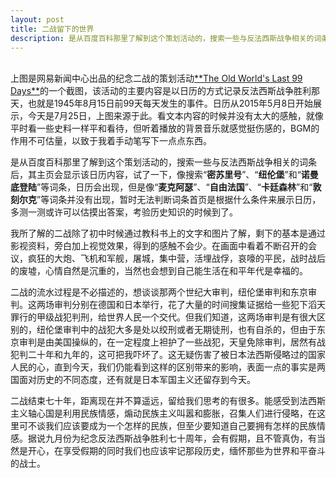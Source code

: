 ```yaml
---
layout: post
title: 二战留下的世界
description: 是从百度百科那里了解到这个策划活动的，搜索一些与反法西斯战争相关的词条后，其主页会显示该日历内容，试了一下，像搜索“密苏里号”、“纽伦堡”和“诺曼底登陆”等词条，日历会出现，但是像“麦克阿瑟”、“自由法国”、“卡廷森林”和“敦刻尔克”等词条并没有出现。
---
```


<center><img src="{{ site.url }}/assets/anti-fascist.jpg" alt=""></center>
<br>
上图是网易新闻中心出品的纪念二战的策划活动<a href="http://news.163.com/special/wwii99/" target="_blank">**The Old World's Last 99 Days**</a>的一个截图，该活动的主要内容是以日历的方式记录反法西斯战争胜利那天，也就是1945年8月15日前99天每天发生的事件。日历从2015年5月8日开始展示，今天是7月25日，上图来源于此。看文本内容的时候并没有太大的感触，就像平时看一些史料一样平和看待，但听着播放的背景音乐就感觉挺伤感的，BGM的作用不可估量，以致于我着手动笔写下一点点东西。

是从百度百科那里了解到这个策划活动的，搜索一些与反法西斯战争相关的词条后，其主页会显示该日历内容，试了一下，像搜索“**密苏里号**”、“**纽伦堡**”和“**诺曼底登陆**”等词条，日历会出现，但是像“**麦克阿瑟**”、“**自由法国**”、“**卡廷森林**”和“**敦刻尔克**”等词条并没有出现，暂时无法判断词条首页是根据什么条件来展示日历，多测一测或许可以估摸出答案，考验历史知识的时候到了。

我所了解的二战除了初中时候通过教科书上的文字和图片了解，剩下的基本是通过影视资料，旁白加上视觉效果，得到的感触不会少。在画面中看着不断召开的会议，疯狂的大炮、飞机和军舰，屠城，集中营，活埋战俘，哀嚎的平民，战时战后的废墟，心情自然是沉重的，当然也会想到自己能生活在和平年代是幸福的。

二战的流水过程是不必描述的，想谈谈那两个世纪大审判，纽伦堡审判和东京审判。这两场审判分别在德国和日本举行，花了大量的时间搜集证据给一些犯下滔天罪行的甲级战犯判刑，给世界人民一个交代。但我们知道，这两场审判是有很大区别的，纽伦堡审判中的战犯大多是处以绞刑或者无期徒刑，也有自杀的，但由于东京审判是由美国操纵的，在一定程度上袒护了一些战犯，天皇免除审判，居然有战犯判二十年和九年的，这可把我吓坏了。这无疑伤害了被日本法西斯侵略过的国家人民的心，直到今天，我们仍能看到这样的区别带来的影响，表面一点的事实是两国面对历史的不同态度，还有就是日本军国主义还留存到今天。

二战结束七十年，距离现在并不算遥远，留给我们思考的有很多。能感受到法西斯主义轴心国是利用民族情感，煽动民族主义叫嚣和膨胀，召集人们进行侵略，在这里可不谈我们应该要成为一个怎样的民族，但至少要知道自己要拥有怎样的民族情感。据说九月份为纪念反法西斯战争胜利七十周年，会有假期，且不管真伪，有当然是开心，在享受假期的同时我们也应该牢记那段历史，缅怀那些为世界和平奋斗的战士。
